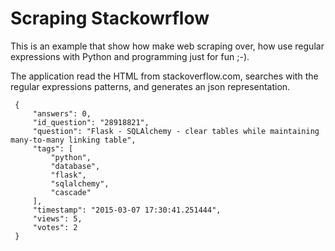 Scraping Stackowrflow
=====================

This is an example that show how make web scraping over, how use regular expressions with Python and programming 
just for fun ;-).

The application read the HTML from stackoverflow.com, searches with the regular expressions patterns, and generates an json 
representation.

     {
         "answers": 0,
         "id_question": "28918821",
         "question": "Flask - SQLAlchemy - clear tables while maintaining many-to-many linking table",
         "tags": [
             "python",
             "database",
             "flask",
             "sqlalchemy",
             "cascade"
         ],
         "timestamp": "2015-03-07 17:30:41.251444",
         "views": 5,
         "votes": 2
     }
